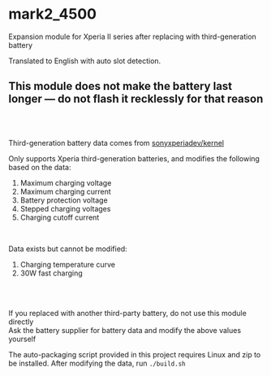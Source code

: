 # mark2_4500
Expansion module for Xperia II series after replacing with third-generation battery

Translated to English with auto slot detection.
<br />
## This module does not make the battery last longer — do not flash it recklessly for that reason
<br />
<br />

Third-generation battery data comes from [sonyxperiadev/kernel](https://github.com/sonyxperiadev/kernel/tree/aosp/LA.UM.9.14.r1/arch/arm64/boot/dts/somc)
<br />

Only supports Xperia third-generation batteries, and modifies the following based on the data:
1. Maximum charging voltage
2. Maximum charging current
3. Battery protection voltage
4. Stepped charging voltages
5. Charging cutoff current
<br />

Data exists but cannot be modified:
1. Charging temperature curve
2. 30W fast charging
<br />
<br />

If you replaced with another third-party battery, do not use this module directly<br />
Ask the battery supplier for battery data and modify the above values yourself
<br />

The auto-packaging script provided in this project requires Linux and zip to be installed. After modifying the data, run `./build.sh`
